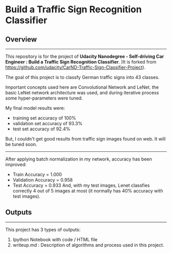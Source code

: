# **Build a Traffic Sign Recognition Classifier** 

## Overview
---

This repository is for the project of **Udacity Nanodegree - Self-driving Car Engineer : Build a Traffic Sign Recognition Classifier**.  )It is forked from https://github.com/udacity/CarND-Traffic-Sign-Classifier-Project).  


The goal of this project is to classfy German traffic signs into 43 classes.  

Important concepts used here are Convolutional Network and LeNet. the basic LeNet network architecture was used, and during iterative process some hyper-parameters were tuned. 

My final model results were:
* training set accuracy of 100%
* validation set accuracy of 93.3%
* test set accuracy of 92.4%

But, I couldn't get good results from traffic sign images found on web. It will be tuned soon.

---
After applying batch normalization in my network, accuracy has been improved:
* Train Accuracy = 1.000
* Validation Accuracy = 0.958
* Test Accuracy = 0.933
And, with my test images, Lenet classfies correctly 4 out of 5 images at most (it normally has 40% accuracy with test images).


## Outputs
---
This project has 3 types of outputs:
1. Ipython Notebook with code / HTML file
2. writeup.md : Description of algorithms and process used in this project. 
